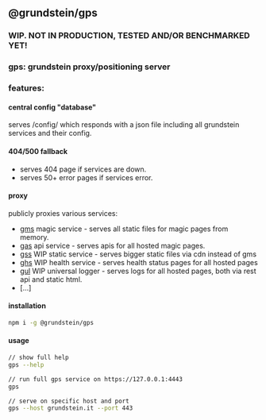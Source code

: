 ## @grundstein/gps

### WIP. NOT IN PRODUCTION, TESTED AND/OR BENCHMARKED YET!

### gps: grundstein proxy/positioning server

### features:

#### central config "database"
serves /config/ which responds with a json file including all grundstein services and their config.

#### 404/500 fallback

* serves 404 page if services are down.
* serves 50+ error pages if services error.

#### proxy

publicly proxies various services:

* [gms](https://github.com/grundstein/gms)
  magic service - serves all static files for magic pages from memory.
* [gas](https://github.com/grundstein/gas)
  api service - serves apis for all hosted magic pages.
* [gss](https://github.com/grundstein/gss)
  WIP static service - serves bigger static files via cdn instead of gms
* [ghs](https://github.com/grundstein/ghs)
  WIP health service - serves health status pages for all hosted pages
* [gul](https://github.com/grundstein/gul)
  WIP universal logger - serves logs for all hosted pages, both via rest api and static html.
* [...]

#### installation
```bash
npm i -g @grundstein/gps
```

#### usage
```bash
// show full help
gps --help

// run full gps service on https://127.0.0.1:4443
gps

// serve on specific host and port
gps --host grundstein.it --port 443
```
